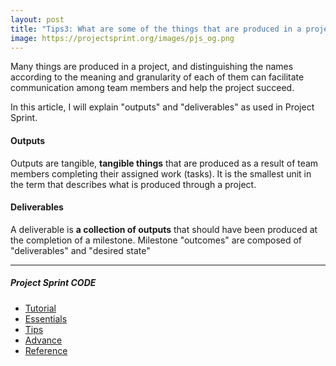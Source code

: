 ```yaml
---
layout: post
title: "Tips3: What are some of the things that are produced in a project（outputs/deliverables）"
image: https://projectsprint.org/images/pjs_og.png
---
```


Many things are produced in a project, and distinguishing the names according to the meaning and granularity of each of them can facilitate communication among team members and help the project succeed.

In this article, I will explain "outputs" and "deliverables" as used in Project Sprint.

#### Outputs
Outputs are tangible, **tangible things** that are produced as a result of team members completing their assigned work (tasks). It is the smallest unit in the term that describes what is produced through a project.


#### Deliverables
A deliverable is **a collection of outputs** that should have been produced at the completion of a milestone. Milestone "outcomes" are composed of "deliverables" and "desired state"

---

##### Project Sprint CODE
- [Tutorial](../tutorial/index.md)
- [Essentials](../essentials.md)
- [Tips](../tips/index.md)
- [Advance](../advance.md)
- [Reference](../reference.md)
